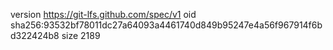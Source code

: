 version https://git-lfs.github.com/spec/v1
oid sha256:93532bf78011dc27a64093a4461740d849b95247e4a56f967914f6bd322424b8
size 2189
